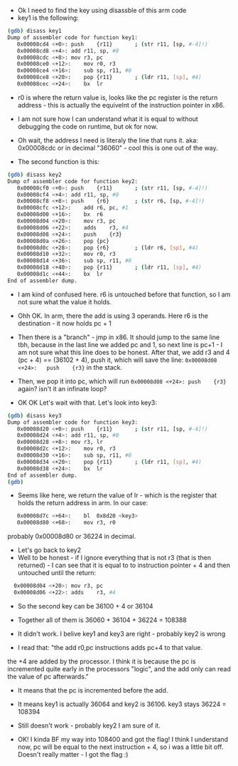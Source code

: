 - Ok I need to find the key using disassble of this arm code
- key1 is the following:
```bash
(gdb) disass key1
Dump of assembler code for function key1:
   0x00008cd4 <+0>:	push	{r11}		; (str r11, [sp, #-4]!)
   0x00008cd8 <+4>:	add	r11, sp, #0
   0x00008cdc <+8>:	mov	r3, pc
   0x00008ce0 <+12>:	mov	r0, r3
   0x00008ce4 <+16>:	sub	sp, r11, #0
   0x00008ce8 <+20>:	pop	{r11}		; (ldr r11, [sp], #4)
   0x00008cec <+24>:	bx	lr
```
- r0 is where the return value is, looks like the pc register is the return address - this is actually the equivelnt of the instruction pointer in x86.

- I am not sure how I can understand what it is equal to without debugging the code on runtime, but ok for now.

- Oh wait, the address I need is literaly the line that runs it. aka: 0x00008cdc or in decimal "36060" - cool this is one out of the way.

- The second function is this:
```bash
(gdb) disass key2
Dump of assembler code for function key2:
   0x00008cf0 <+0>:	push	{r11}		; (str r11, [sp, #-4]!)
   0x00008cf4 <+4>:	add	r11, sp, #0
   0x00008cf8 <+8>:	push	{r6}		; (str r6, [sp, #-4]!)
   0x00008cfc <+12>:	add	r6, pc, #1
   0x00008d00 <+16>:	bx	r6
   0x00008d04 <+20>:	mov	r3, pc
   0x00008d06 <+22>:	adds	r3, #4
   0x00008d08 <+24>:	push	{r3}
   0x00008d0a <+26>:	pop	{pc}
   0x00008d0c <+28>:	pop	{r6}		; (ldr r6, [sp], #4)
   0x00008d10 <+32>:	mov	r0, r3
   0x00008d14 <+36>:	sub	sp, r11, #0
   0x00008d18 <+40>:	pop	{r11}		; (ldr r11, [sp], #4)
   0x00008d1c <+44>:	bx	lr
End of assembler dump.
```

- I am kind of confused here. r6 is untouched before that function, so I am not sure what the value it holds.

- Ohh OK. In arm, there the add is using 3 operands. Here r6 is the destination - it now holds pc + 1

- Then there is a "branch" - jmp in x86. It should jump to the same line tbh, because in the last line we added pc and 1, so next line is pc+1 - I am not sure what this line does to be honest.
After that, we add r3 and 4 (pc + 4) == (36102 + 4), push it, which will save the line:    `0x00008d08 <+24>:	push	{r3}`
in the stack.
- Then, we pop it into pc, which will run    `0x00008d08 <+24>:	push	{r3}` again?
isn't it an infinate loop?

- OK OK Let's wait with that. Let's look into key3:
```bash
(gdb) disass key3
Dump of assembler code for function key3:
   0x00008d20 <+0>:	push	{r11}		; (str r11, [sp, #-4]!)
   0x00008d24 <+4>:	add	r11, sp, #0
   0x00008d28 <+8>:	mov	r3, lr
   0x00008d2c <+12>:	mov	r0, r3
   0x00008d30 <+16>:	sub	sp, r11, #0
   0x00008d34 <+20>:	pop	{r11}		; (ldr r11, [sp], #4)
   0x00008d38 <+24>:	bx	lr
End of assembler dump.
(gdb) 
```
- Seems like here, we return the value of lr - which is the register that holds the return address in arm. In our case:
```bash
   0x00008d7c <+64>:	bl	0x8d20 <key3>
   0x00008d80 <+68>:	mov	r3, r0
```
probably 0x00008d80 or 36224 in decimal.

- Let's go back to key2
- Well to be honest - if I ignore everything that is not r3 (that is then returned) - I can see that it is equal to to instruction pointer + 4 and then untouched until the return:
```bash
  0x00008d04 <+20>:	mov	r3, pc
  0x00008d06 <+22>:	adds	r3, #4
```

- So the second key can be 36100 + 4 or 36104

- Together all of them is 36060 + 36104 + 36224 = 108388

- It didn't work. I belive key1 and key3 are right - probably key2 is wrong

- I read that:
"the add r0,pc instructions adds pc+4 to that value.

the +4 are added by the processor. I think it is because the pc is incremented quite early in the processors "logic", and the add only can read the value of pc afterwards."

- It means that the pc is incremented before the add.

- It means key1 is actually 36064 and key2 is 36106. key3 stays 36224 = 108394

- Still doesn't work - probably key2 I am sure of it.

- OK! I kinda BF my way into 108400 and got the flag! I think I understand now, pc will be equal to the next instruction + 4, so i was a little bit off. Doesn't really matter - I got the flag :)